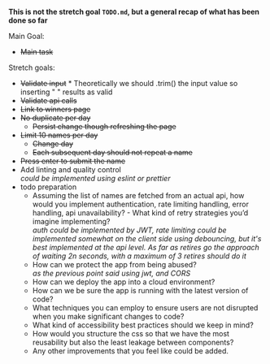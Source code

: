 **This is not the stretch goal `TODO.md`, but a general recap of what has been done so far**

Main Goal:

- ~~Main task~~

Stretch goals:
- ~~Validate input~~ * Theoretically we should .trim() the input value so inserting "  " results as valid
- ~~Validate api calls~~
- ~~Link to winners page~~
- ~~No duplicate per day~~
  - ~~Persist change though refreshing the page~~
- ~~Limit 10 names per day~~
  - ~~Change day~~
  - ~~Each subsequent day should not repeat a name~~  
- ~~Press enter to submit the name~~  
- Add linting and quality control  
  _could be implemented using eslint or prettier_
- todo preparation
  * Assuming the list of names are fetched from an actual api, how would you implement authentication, rate limiting handling, error handling, api unavailability? - What kind of retry strategies you’d imagine implementing?  
  _auth could be implemented by JWT, rate limiting could be implemented somewhat on the client side using debouncing, but it's best implemented at the api level. As far as retires go the approach of waiting 2n seconds, with a maximum of 3 retires should do it_
  * How can we protect the app from being abused?  
  _as the previous point said using jwt, and CORS_
  * How can we deploy the app into a cloud environment?
  * How can we be sure the app is running with the latest version of code?
  * What techniques you can employ to ensure users are not disrupted when you make significant changes to code?
  * What kind of accessibility best practices should we keep in mind?
  * How would you structure the css so that we have the most reusability but also the least leakage between components?
  * Any other improvements that you feel like could be added.